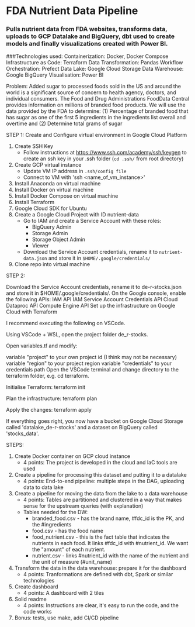 # FDA Nutrient Data Pipeline
### Pulls nutrient data from FDA websites, transforms data, uploads to GCP Datalake and BigQuery, dbt used to create models and finally visualizations created with Power BI. 

###Technologies used:
Containerization: Docker, Docker Compose  
Infrastructure as Code: Terraform
Data Transformation: Pandas
Workflow Orchestration: Prefect
Data Lake: Google Cloud Storage
Data Warehouse: Google BigQuery
Visualisation: Power BI

Problem: Added sugar to processed foods sold in the US and around the world is a significant source of concern to health agency, doctors, and individual consumers. The Food and Drug Administrations FoodData Central provides information on millions of branded food products. We will use the data provided by the FDA to determine: (1) Percentage of branded food that has sugar as one of the first 5 ingredients in the ingredients list overall and overtime and (2) Determine total grams of sugar 


STEP 1: Create and Configure virtual environment in Google Cloud Platform
1. Create SSH Key 
    - Follow instructions at https://www.ssh.com/academy/ssh/keygen to create an ssh key in your .ssh folder (` cd .ssh/ ` from root directory)
2. Create GCP virtual instance
    - Update VM IP address in ` .ssh/config file ` 
    - Connect to VM with 'ssh <name_of_vm_instance>' 
3. Install Anaconda on virtual machine
4. Install Docker on virtual machine 
5. Install Docker Compose on virtual machine
6. Install Terraform
7. Google Cloud SDK for Ubuntu
8. Create a Google Cloud Project with ID nutrient-data 
    - Go to IAM and create a Service Account with these roles:
        - BigQuery Admin
        - Storage Admin
        - Storage Object Admin
        - Viewer
    - Download the Service Account credentials, rename it to ` nutrient-data.json ` and store it in ` $HOME/.google/credentials/ `
7. Clone repo into virtual machine 


STEP 2: 



Download the Service Account credentials, rename it to de-r-stocks.json and store it in $HOME/.google/credentials/.
On the Google console, enable the following APIs:
IAM API
IAM Service Account Credentials API
Cloud Dataproc API
Compute Engine API
Set up the infrastructure on Google Cloud with Terraform

I recommend executing the following on VSCode.

Using VSCode + WSL, open the project folder de_r-stocks.

Open variables.tf and modify:

variable "project" to your own project id (I think may not be necessary)
variable "region" to your project region
variable "credentials" to your credentials path
Open the VSCode terminal and change directory to the terraform folder, e.g. cd terraform.

Initialise Terraform: terraform init

Plan the infrastructure: terraform plan

Apply the changes: terraform apply

If everything goes right, you now have a bucket on Google Cloud Storage called 'datalake_de-r-stocks' and a dataset on BigQuery called 'stocks_data'.







STEPS: 
1) Create Docker container on GCP cloud instance
    - 4 points: The project is developed in the cloud and IaC tools are used
2) Create a pipeline for processing this dataset and putting it to a datalake
    - 4 points: End-to-end pipeline: multiple steps in the DAG, uploading data to data lake
3) Create a pipeline for moving the data from the lake to a data warehouse
    - 4 points: Tables are partitioned and clustered in a way that makes sense for the upstream queries (with explanation)
    - Tables needed for the DW: 
        - branded_food.csv - has the brand name, #fdc_id is the PK, and the #ingredients 
        - food.csv - has the food name 
        - food_nutrient.csv - this is the fact table that indicates the nutrients in each food. It links #fdc_id with #nutrient_id. We want the "amount" of each nutrient. 
        - nutrient.csv - links #nutrient_id with the name of the nutrient and the unit of measure (#unit_name)
4) Transform the data in the data warehouse: prepare it for the dashboard
    - 4 points: Tranformations are defined with dbt, Spark or similar technologies
5) Create dashboard
    - 4 points: A dashboard with 2 tiles
6) Solid readme 
    - 4 points: Instructions are clear, it's easy to run the code, and the code works
7) Bonus: tests, use make, add CI/CD pipeline









